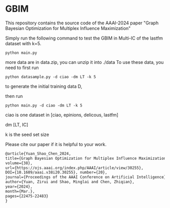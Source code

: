 # GBIM
This repository contains the source code of the AAAI-2024 paper "Graph Bayesian Optimization for Multiplex Influence Maximization"

Simply run the following command to 
test the GBIM in Multi-IC of the lastfm dataset with k=5.   
```
python main.py
```

more data are in data.zip, you can unzip it into ./data
To use these data, you need to first run
```
python datasample.py -d ciao -dm LT -k 5
```
to generate the initial training data D,

then run
```
python main.py -d ciao -dm LT -k 5
```
ciao is one dataset in [ciao, epinions, delicous, lastfm]

dm [LT, IC]

k is the seed set size

Please cite our paper if it is helpful to your work.
```latex
@article{Yuan_Shao_Chen_2024,
title={Graph Bayesian Optimization for Multiplex Influence Maximization},
volume={38},
url={https://ojs.aaai.org/index.php/AAAI/article/view/30255},
DOI={10.1609/aaai.v38i20.30255}, number={20},
journal={Proceedings of the AAAI Conference on Artificial Intelligence},
author={Yuan, Zirui and Shao, Minglai and Chen, Zhiqian},
year={2024},
month={Mar.},
pages={22475-22483}
}
```
